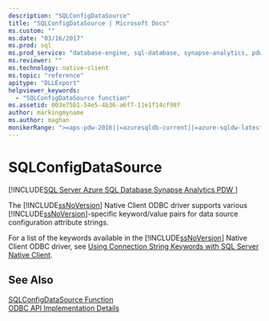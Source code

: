 ```yaml
---
description: "SQLConfigDataSource"
title: "SQLConfigDataSource | Microsoft Docs"
ms.custom: ""
ms.date: "03/16/2017"
ms.prod: sql
ms.prod_service: "database-engine, sql-database, synapse-analytics, pdw"
ms.reviewer: ""
ms.technology: native-client
ms.topic: "reference"
apitype: "DLLExport"
helpviewer_keywords: 
  - "SQLConfigDataSource function"
ms.assetid: 003e75b1-54e5-4b36-a6f7-11e1f14cf98f
author: markingmyname
ms.author: maghan
monikerRange: ">=aps-pdw-2016||=azuresqldb-current||=azure-sqldw-latest||>=sql-server-2016||>=sql-server-linux-2017||=azuresqldb-mi-current"
---
```

# SQLConfigDataSource
[!INCLUDE[SQL Server Azure SQL Database Synapse Analytics PDW ](../../includes/applies-to-version/sql-asdb-asdbmi-asa-pdw.md)]

  The [!INCLUDE[ssNoVersion](../../includes/ssnoversion-md.md)] Native Client ODBC driver supports various [!INCLUDE[ssNoVersion](../../includes/ssnoversion-md.md)]-specific keyword/value pairs for data source configuration attribute strings.  
  
 For a list of the keywords available in the [!INCLUDE[ssNoVersion](../../includes/ssnoversion-md.md)] Native Client ODBC driver, see [Using Connection String Keywords with SQL Server Native Client](../../relational-databases/native-client/applications/using-connection-string-keywords-with-sql-server-native-client.md).  
  
## See Also  
 [SQLConfigDataSource Function](../../odbc/reference/syntax/sqlconfigdatasource-function.md)   
 [ODBC API Implementation Details](../../relational-databases/native-client-odbc-api/odbc-api-implementation-details.md)  
  
